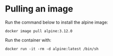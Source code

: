 # Pulling an image

Run the command below to install the alpine image:

```
docker image pull alpine:3.12.0
```

Run the container with:

```
docker run -it -rm -d alpine:latest /bin/sh
```

